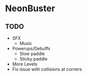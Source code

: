# NeonBuster

## TODO

* SFX
    * Music
* Powerups/Debuffs
    * Slow paddle
    * Sticky paddle
* More Levels
* Fix issue with collisions at corners

